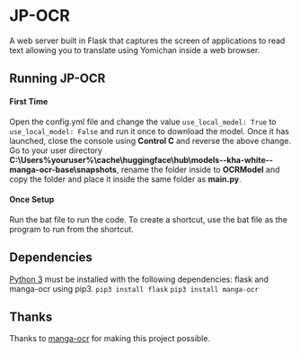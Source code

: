 # JP-OCR
A web server built in Flask that captures the screen of applications to read text allowing you to translate using Yomichan inside a web browser.

## Running JP-OCR
#### First Time
Open the config.yml file and change the value `use_local_model: True` to `use_local_model: False` and run it once to download the model. Once it has launched, close the console using **Control C** and reverse the above change. Go to your user directory **C:\Users\%youruser%\cache\huggingface\hub\models--kha-white--manga-ocr-base\snapshots**, rename the folder inside to **OCRModel** and copy the folder and place it inside the same folder as **main.py**.
#### Once Setup
Run the bat file to run the code. To create a shortcut, use the bat file as the program to run from the shortcut.

## Dependencies
[Python 3](https://www.python.org/downloads/) must be installed with the following dependencies: flask and manga-ocr using pip3.
`pip3 install flask`
`pip3 install manga-ocr`

## Thanks
Thanks to [manga-ocr](https://github.com/kha-white/manga-ocr) for making this project possible.
